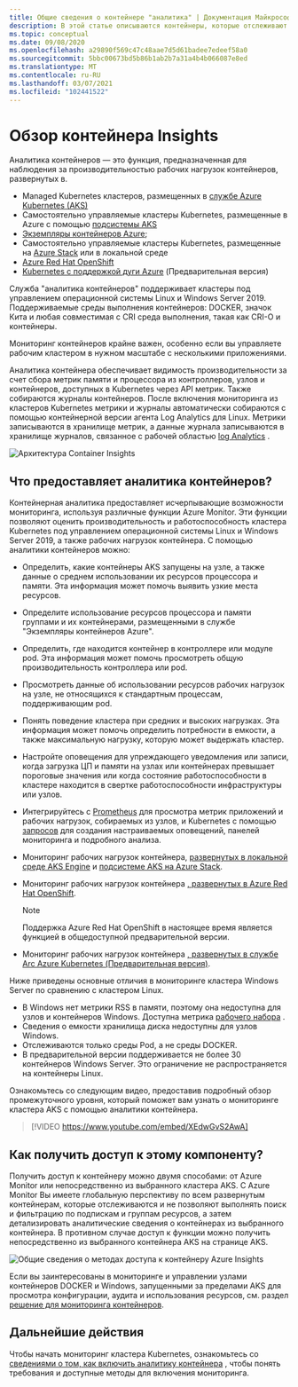 ```yaml
---
title: Общие сведения о контейнере "аналитика" | Документация Майкрософт
description: В этой статье описываются контейнеры, которые отслеживают решение AKS Container Insights и предоставляемое им значение, отслеживая работоспособность кластеров AKS и экземпляров контейнеров в Azure.
ms.topic: conceptual
ms.date: 09/08/2020
ms.openlocfilehash: a29890f569c47c48aae7d5d61badee7edeef58a0
ms.sourcegitcommit: 5bbc00673bd5b86b1ab2b7a31a4b4b066087e8ed
ms.translationtype: MT
ms.contentlocale: ru-RU
ms.lasthandoff: 03/07/2021
ms.locfileid: "102441522"
---
```

# <a name="container-insights-overview"></a>Обзор контейнера Insights

Аналитика контейнеров — это функция, предназначенная для наблюдения за производительностью рабочих нагрузок контейнеров, развернутых в.

- Managed Kubernetes кластеров, размещенных в [службе Azure Kubernetes (AKS)](../../aks/intro-kubernetes.md)
- Самостоятельно управляемые кластеры Kubernetes, размещенные в Azure с помощью [подсистемы AKS](https://github.com/Azure/aks-engine)
- [Экземпляры контейнеров Azure](../../container-instances/container-instances-overview.md);
- Самостоятельно управляемые кластеры Kubernetes, размещенные на [Azure Stack](/azure-stack/user/azure-stack-kubernetes-aks-engine-overview) или в локальной среде
- [Azure Red Hat OpenShift](../../openshift/intro-openshift.md)
- [Kubernetes с поддержкой дуги Azure](../../azure-arc/kubernetes/overview.md) (Предварительная версия)

Служба "аналитика контейнеров" поддерживает кластеры под управлением операционной системы Linux и Windows Server 2019. Поддерживаемые среды выполнения контейнеров: DOCKER, значок Кита и любая совместимая с CRI среда выполнения, такая как CRI-O и контейнеры.

Мониторинг контейнеров крайне важен, особенно если вы управляете рабочим кластером в нужном масштабе с несколькими приложениями.

Аналитика контейнера обеспечивает видимость производительности за счет сбора метрик памяти и процессора из контроллеров, узлов и контейнеров, доступных в Kubernetes через API метрик. Также собираются журналы контейнеров.  После включения мониторинга из кластеров Kubernetes метрики и журналы автоматически собираются с помощью контейнерной версии агента Log Analytics для Linux. Метрики записываются в хранилище метрик, а данные журнала записываются в хранилище журналов, связанное с рабочей областью [log Analytics](../logs/log-query-overview.md) .

![Архитектура Container Insights](./media/container-insights-overview/azmon-containers-architecture-01.png)

## <a name="what-does-container-insights-provide"></a>Что предоставляет аналитика контейнеров?

Контейнерная аналитика предоставляет исчерпывающие возможности мониторинга, используя различные функции Azure Monitor. Эти функции позволяют оценить производительность и работоспособность кластера Kubernetes под управлением операционной системы Linux и Windows Server 2019, а также рабочих нагрузок контейнера. С помощью аналитики контейнеров можно:

* Определить, какие контейнеры AKS запущены на узле, а также данные о среднем использовании их ресурсов процессора и памяти. Эта информация может помочь выявить узкие места ресурсов.
* Определите использование ресурсов процессора и памяти группами и их контейнерами, размещенными в службе "Экземпляры контейнеров Azure".
* Определить, где находится контейнер в контроллере или модуле pod. Эта информация может помочь просмотреть общую производительность контроллера или pod.
* Просмотреть данные об использовании ресурсов рабочих нагрузок на узле, не относящихся к стандартным процессам, поддерживающим pod.
* Понять поведение кластера при средних и высоких нагрузках. Эта информация может помочь определить потребности в емкости, а также максимальную нагрузку, которую может выдержать кластер.
* Настройте оповещения для упреждающего уведомления или записи, когда загрузка ЦП и памяти на узлах или контейнерах превышает пороговые значения или когда состояние работоспособности в кластере находится в свертке работоспособности инфраструктуры или узлов.
* Интегрируйтесь с [Prometheus](https://prometheus.io/docs/introduction/overview/) для просмотра метрик приложений и рабочих нагрузок, собираемых из узлов, и Kubernetes с помощью [запросов](container-insights-log-search.md) для создания настраиваемых оповещений, панелей мониторинга и подробного анализа.
* Мониторинг рабочих нагрузок контейнера, [развернутых в локальной среде AKS Engine](https://github.com/Azure/aks-engine) и [подсистеме AKS на Azure Stack](/azure-stack/user/azure-stack-kubernetes-aks-engine-overview).
* Мониторинг рабочих нагрузок контейнера [, развернутых в Azure Red Hat OpenShift](../../openshift/intro-openshift.md).

    >[!NOTE]
    >Поддержка Azure Red Hat OpenShift в настоящее время является функцией в общедоступной предварительной версии.
    >

* Мониторинг рабочих нагрузок контейнера [, развернутых в службе Arc Azure Kubernetes (Предварительная версия)](../../azure-arc/kubernetes/overview.md).

Ниже приведены основные отличия в мониторинге кластера Windows Server по сравнению с кластером Linux.

- В Windows нет метрики RSS в памяти, поэтому она недоступна для узлов и контейнеров Windows. Доступна метрика [рабочего набора](/windows/win32/memory/working-set) .
- Сведения о емкости хранилища диска недоступны для узлов Windows.
- Отслеживаются только среды Pod, а не среды DOCKER.
- В предварительной версии поддерживается не более 30 контейнеров Windows Server. Это ограничение не распространяется на контейнеры Linux.

Ознакомьтесь со следующим видео, предоставив подробный обзор промежуточного уровня, который поможет вам узнать о мониторинге кластера AKS с помощью аналитики контейнера.

> [!VIDEO https://www.youtube.com/embed/XEdwGvS2AwA]

## <a name="how-do-i-access-this-feature"></a>Как получить доступ к этому компоненту?

Получить доступ к контейнеру можно двумя способами: от Azure Monitor или непосредственно из выбранного кластера AKS. С Azure Monitor Вы имеете глобальную перспективу по всем развернутым контейнерам, которые отслеживаются и не позволяют выполнять поиск и фильтрацию по подпискам и группам ресурсов, а затем детализировать аналитические сведения о контейнерах из выбранного контейнера.  В противном случае доступ к функции можно получить непосредственно из выбранного контейнера AKS на странице AKS.

![Общие сведения о методах доступа к контейнеру Azure Insights](./media/container-insights-overview/azmon-containers-experience.png)

Если вы заинтересованы в мониторинге и управлении узлами контейнеров DOCKER и Windows, запущенными за пределами AKS для просмотра конфигурации, аудита и использования ресурсов, см. раздел [решение для мониторинга контейнеров](./containers.md).

## <a name="next-steps"></a>Дальнейшие действия

Чтобы начать мониторинг кластера Kubernetes, ознакомьтесь со [сведениями о том, как включить аналитику контейнера](container-insights-onboard.md) , чтобы понять требования и доступные методы для включения мониторинга.
